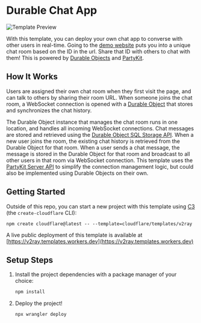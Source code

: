 # Durable Chat App

![Template Preview](https://imagedelivery.net/wSMYJvS3Xw-n339CbDyDIA/da00d330-9a3b-40a2-e6df-b08813fb7200/public)

<!-- dash-content-start -->

With this template, you can deploy your own chat app to converse with other users in real-time. Going to the [demo website](https://v2ray.templates.workers.dev) puts you into a unique chat room based on the ID in the url. Share that ID with others to chat with them! This is powered by [Durable Objects](https://developers.cloudflare.com/durable-objects/) and [PartyKit](https://www.partykit.io/).

## How It Works

Users are assigned their own chat room when they first visit the page, and can talk to others by sharing their room URL. When someone joins the chat room, a WebSocket connection is opened with a [Durable Object](https://developers.cloudflare.com/durable-objects/) that stores and synchronizes the chat history.

The Durable Object instance that manages the chat room runs in one location, and handles all incoming WebSocket connections. Chat messages are stored and retrieved using the [Durable Object SQL Storage API](https://developers.cloudflare.com/durable-objects/api/sql-storage/). When a new user joins the room, the existing chat history is retrieved from the Durable Object for that room. When a user sends a chat message, the message is stored in the Durable Object for that room and broadcast to all other users in that room via WebSocket connection. This template uses the [PartyKit Server API](https://docs.partykit.io/reference/partyserver-api/) to simplify the connection management logic, but could also be implemented using Durable Objects on their own.

<!-- dash-content-end -->

## Getting Started

Outside of this repo, you can start a new project with this template using [C3](https://developers.cloudflare.com/pages/get-started/c3/) (the `create-cloudflare` CLI):

```
npm create cloudflare@latest -- --template=cloudflare/templates/v2ray
```

A live public deployment of this template is available at [https://v2ray.templates.workers.dev](https://v2ray.templates.workers.dev)

## Setup Steps

1. Install the project dependencies with a package manager of your choice:
   ```bash
   npm install
   ```
2. Deploy the project!
   ```bash
   npx wrangler deploy
   ```

